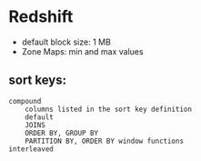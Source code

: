 # Redshift

- default block size: 1 MB
- Zone Maps: min and max values

## sort keys:
	compound
		columns listed in the sort key definition
		default
		JOINS
		ORDER BY, GROUP BY
		PARTITION BY, ORDER BY window functions
	interleaved


